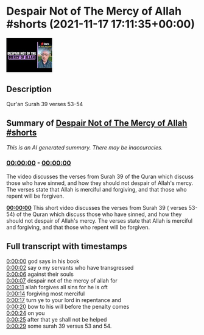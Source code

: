 # Despair Not of The Mercy of Allah #shorts (2021-11-17 17:11:35+00:00)

![alt Despair Not of The Mercy of Allah #shorts](fhrd0ZAoixo.jpg "Despair Not of The Mercy of Allah #shorts")

## Description

Qur'an Surah 39 verses 53-54

## Summary of [Despair Not of The Mercy of Allah #shorts](https://www.youtube.com/watch?v=fhrd0ZAoixo)


*This is an AI generated summary. There may be inaccuracies. [](/)*

### [00:00:00](https://www.youtube.com/watch?v=fhrd0ZAoixo&t=0) - [00:00:00](https://www.youtube.com/watch?v=fhrd0ZAoixo&t=0)

The video discusses the verses from Surah 39 of the Quran which discuss those who have sinned, and how they should not despair of Allah's mercy. The verses state that Allah is merciful and forgiving, and that those who repent will be forgiven.

**[00:00:00](https://www.youtube.com/watch?v=fhrd0ZAoixo&t=0)** This short video discusses the verses from Surah 39 ( verses 53-54) of the Quran which discuss those who have sinned, and how they should not despair of Allah's mercy. The verses state that Allah is merciful and forgiving, and that those who repent will be forgiven.

## Full transcript with timestamps

[0:00:00](https://youtu.be/fhrd0ZAoixo?t=0) god says in his book  
[0:00:02](https://youtu.be/fhrd0ZAoixo?t=2) say o my servants who have transgressed  
[0:00:06](https://youtu.be/fhrd0ZAoixo?t=6) against their souls  
[0:00:07](https://youtu.be/fhrd0ZAoixo?t=7) despair not of the mercy of allah for  
[0:00:11](https://youtu.be/fhrd0ZAoixo?t=11) allah forgives all sins for he is oft  
[0:00:14](https://youtu.be/fhrd0ZAoixo?t=14) forgiving most merciful  
[0:00:17](https://youtu.be/fhrd0ZAoixo?t=17) turn ye to your lord in repentance and  
[0:00:20](https://youtu.be/fhrd0ZAoixo?t=20) bow to his will before the penalty comes  
[0:00:24](https://youtu.be/fhrd0ZAoixo?t=24) on you  
[0:00:25](https://youtu.be/fhrd0ZAoixo?t=25) after that ye shall not be helped  
[0:00:29](https://youtu.be/fhrd0ZAoixo?t=29) some surah 39 versus 53 and 54.  
